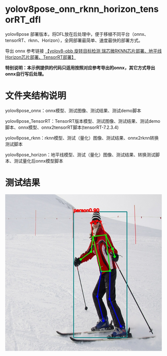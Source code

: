 # yolov8pose_onn_rknn_horizon_tensorRT_dfl
yolov8pose 部署版本，将DFL放在后处理中，便于移植不同平台（onnx、tensorRT、rknn、Horizon），全网部署最简单、速度最快的部署方式。


导出 onnx 参考链接 [【yolov8-obb 旋转目标检测 瑞芯微RKNN芯片部署、地平线Horizon芯片部署、TensorRT部署】](https://blog.csdn.net/zhangqian_1/article/details/139437315)

**特别说明：本示例提供的代码只适用按照对应参考导出的onnx，其它方式导出onnx自行写后处理。**

# 文件夹结构说明

yolov8pose_onnx：onnx模型、测试图像、测试结果、测试demo脚本

yolov8pose_TensorRT：TensorRT版本模型、测试图像、测试结果、测试demo脚本、onnx模型、onnx2tensorRT脚本(tensorRT-7.2.3.4)

yolov8pose_rknn：rknn模型、测试（量化）图像、测试结果、onnx2rknn转换测试脚本

yolov8pose_horizon：地平线模型、测试（量化）图像、测试结果、转换测试脚本、测试量化后onnx模型脚本

# 测试结果

![image](https://github.com/cqu20160901/yolov8pose_onn_rknn_horizon_tensorRT_dfl/blob/main/yolov8pose_onnx/test_onnx_result.jpg)

